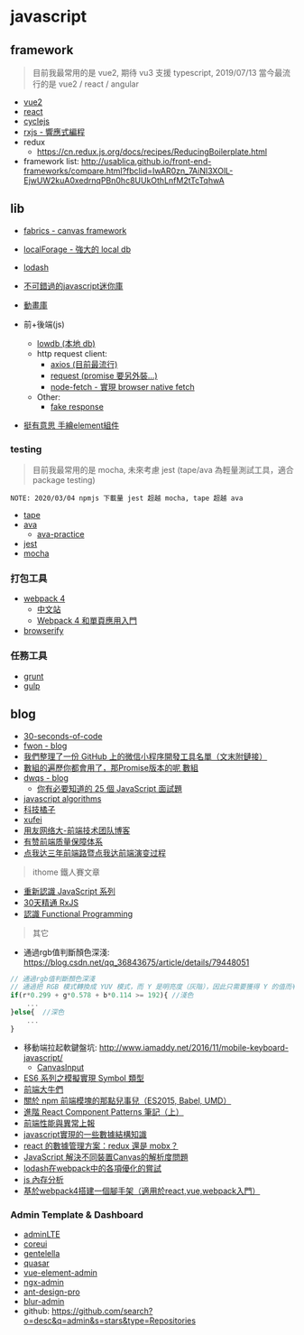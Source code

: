 # javascript

## framework

> 目前我最常用的是 vue2, 期待 vu3 支援 typescript, 2019/07/13 當今最流行的是 vue2 / react / angular

- [vue2](/f2e/js/framework/vue.md#vue)
- [react](/f2e/js/framework/react.md#react)
- [cyclejs](/f2e/js/framework/cyclejs.md#cyclejs)
- [rxjs - 響應式編程](/f2e/js/framework/rxjs.md#rxjs)
- redux
  - https://cn.redux.js.org/docs/recipes/ReducingBoilerplate.html
- framework list: http://usablica.github.io/front-end-frameworks/compare.html?fbclid=IwAR0zn_7AiNI3XOlL-EjwUW2kuA0xedrnqPBn0hc8UUkOthLnfM2tTcTqhwA

## lib

- [fabrics - canvas framework](https://github.com/kangax/fabric.js)
- [localForage - 強大的 local db](https://github.com/localForage/localForage)
- [lodash](/f2e/js/lodash.md)
- [不可錯過的javascript迷你庫
](https://juejin.im/entry/5aa728fbf265da239147c59a?utm_source=gold_browser_extension)

- [動畫庫](https://github.com/greensock/GreenSock-JS)
- 前+後端(js)
  - [lowdb (本地 db)](https://github.com/typicode/lowdb)
  - http request client:
    - [axios (目前最流行)](https://github.com/axios/axios)
    - [request (promise 要另外裝...)](https://github.com/request/request)
    - [node-fetch - 實現 browser native fetch](https://github.com/bitinn/node-fetch/)
  - Other:
    - [fake response](http://www.fakeresponse.com/)
- [挺有意思 手繪element組件](https://github.com/wiredjs/wired-elements)

### testing

> 目前我最常用的是 mocha, 未來考慮 jest (tape/ava 為輕量測試工具，適合 package testing)

`NOTE: 2020/03/04 npmjs 下載量 jest 超越 mocha, tape 超越 ava`

- [tape](https://github.com/substack/tape)
- [ava](https://github.com/avajs/ava)
  - [ava-practice](http://i5ting.github.io/ava-practice/)
- [jest](https://github.com/facebook/jest)
- [mocha](https://github.com/mochajs/mocha)

### 打包工具

- [webpack 4](https://webpack.js.org/)
  - [中文站](https://webpack.docschina.org/)
  - [Webpack 4 和單頁應用入門](https://github.com/fenivana/webpack-and-spa-guide)
- [browserify](http://browserify.org/)

### 任務工具

- [grunt](https://gruntjs.com/)
- [gulp](https://gulpjs.com/)

## blog

- [30-seconds-of-code](https://30secondsofcode.org/)
- [fwon - blog](https://github.com/fwon/blog)
- [我們整理了一份 GitHub 上的微信小程序開發工具名單（文末附鏈接）](https://mp.weixin.qq.com/s/DxwkB7tZH4lzt3vUU_dunw)
- [數組的遍歷你都會用了，那Promise版本的呢 數組](https://segmentfault.com/a/1190000014598785)
- [dwqs - blog](https://github.com/dwqs/blog/issues)
  - [你有必要知道的 25 個 JavaScript 面試題](https://github.com/dwqs/blog/issues/17)
- [javascript algorithms](https://github.com/trekhleb/javascript-algorithms)
- [科技橘子](https://blog.techbridge.cc/)
- [xufei](https://github.com/xufei/blog)
- [用友网络大-前端技术团队博客](https://github.com/iuap-design/blog)
- [有赞前端质量保障体系](https://juejin.im/post/5d24096ee51d454d1d6285a1#heading-10)
- [点我达三年前端路暨点我达前端演变过程](https://blog.5udou.cn/blog/Dian-Wo-Da-San-Nian-Qian-Duan-Lu-Ji-Dian-Wo-Da-Qian-Duan-Yan-Bian-Guo-Cheng-46)

> ithome 鐵人賽文章

- [重新認識 JavaScript 系列](https://ithelp.ithome.com.tw/users/20065504/ironman/1259)
- [30天精通 RxJS](https://ithelp.ithome.com.tw/ironman/articles/1199)
- [認識 Functional Programming](https://ithelp.ithome.com.tw/articles/10191612)

> 其它

- 通過rgb值判斷顏色深淺: https://blog.csdn.net/qq_36843675/article/details/79448051

```js
// 通過rgb值判斷顏色深淺
// 通過把 RGB 模式轉換成 YUV 模式，而 Y 是明亮度（灰階），因此只需要獲得 Y 的值而判斷他是否足夠亮就可以了：
if(r*0.299 + g*0.578 + b*0.114 >= 192){ //淺色
    ...
}else{  //深色
    ...
}
```

- 移動端拉起軟鍵盤坑: http://www.iamaddy.net/2016/11/mobile-keyboard-javascript/
  - [CanvasInput](https://goldfirestudios.com/blog/108/CanvasInput-HTML5-Canvas-Text-Input)
- [ES6 系列之模擬實現 Symbol 類型](https://segmentfault.com/a/1190000015262174)
- [前端大牛們](https://news.cnblogs.com/n/500861/)
- [關於 npm 前端模塊的那點兒事兒（ES2015, Babel, UMD）](http://dxy-biz-developer.github.io/2016/03/things-about-npm-front-end-modules/)
- [進階 React Component Patterns 筆記（上）](https://blog.techbridge.cc/2018/06/27/advanced-react-component-patterns-note/)
- [前端性能與異常上報](https://segmentfault.com/a/1190000015808043)
- [javascript實現的一些數據結構知識](https://github.com/captainwz/JSer-Algorithm)
- [react 的數據管理方案：redux 還是 mobx？](https://imweb.io/topic/59f4833db72024f03c7f49b4)
- [JavaScript 解決不同裝置Canvas的解析度問題](http://kuan-wei-kuo-blog.logdown.com/posts/736565-javascript-canvas-of-different-device-resolution)
- [lodash在webpack中的各項優化的嘗試](https://zhuanlan.zhihu.com/p/36280323)
- [js 內存分析](http://wiki.jikexueyuan.com/project/chrome-devtools/javascript-memory-profiling.html)
- [基於webpack4搭建一個腳手架（適用於react,vue,webpack入門）](https://yq.aliyun.com/articles/619737)

### Admin Template & Dashboard

- [adminLTE](https://github.com/almasaeed2010/AdminLTE/releases)
- [coreui](https://github.com/coreui/coreui-free-bootstrap-admin-template)
- [gentelella](https://github.com/puikinsh/gentelella)
- [quasar](https://github.com/quasarframework/quasar)
- [vue-element-admin](https://github.com/PanJiaChen/vue-element-admin)
- [ngx-admin](https://github.com/akveo/ngx-admin)
- [ant-design-pro](https://github.com/ant-design/ant-design-pro)
- [blur-admin](https://github.com/akveo/blur-admin)
- github: https://github.com/search?o=desc&q=admin&s=stars&type=Repositories
